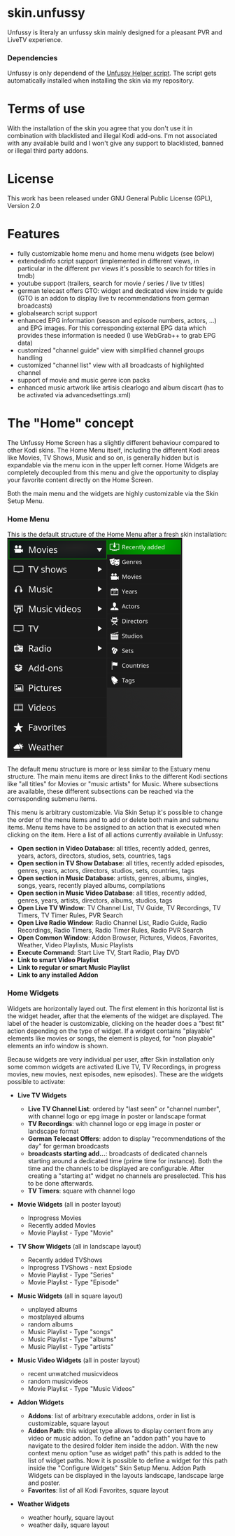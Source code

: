 # skin.unfussy

Unfussy is literaly an unfussy skin mainly designed for a pleasant PVR and LiveTV experience. 

### Dependencies

Unfussy is only dependend of the [Unfussy Helper script](https://github.com/louisbraun/script.unfussy.helper). The script gets automatically installed when installing the skin via my repository.

# Terms of use

With the installation of the skin you agree that you don't use it in combination with blacklisted and illegal Kodi add-ons.
I'm not associated with any available build and I won't give any support to blacklisted, banned or illegal third party addons.

# License

This work has been released under GNU General Public License (GPL), Version 2.0

# Features

- fully customizable home menu and home menu widgets (see below)
- extendedinfo script support (implemented in different views, in particular in the different pvr views it's possible to search for titles in tmdb)
- youtube support (trailers, search for movie / series / live tv titles)
- german telecast offers GTO: widget and dedicated view inside tv guide (GTO is an addon to display live tv recommendations from german broadcasts)
- globalsearch script support
- enhanced EPG information (season and episode numbers, actors, ...) and EPG images. For this corresponding external EPG data which provides these information is needed (I use WebGrab++ to grab EPG data)
- customized "channel guide" view with simplified channel groups handling
- customized "channel list" view with all broadcasts of highlighted channel
- support of movie and music genre icon packs
- enhanced music artwork like artisis clearlogo and album discart (has to be activated via advancedsettings.xml)

# The "Home" concept

The Unfussy Home Screen has a slightly different behaviour compared to other Kodi skins. The Home Menu itself, including the different Kodi areas like Movies, TV Shows, Music and so on, is generally hidden but is expandable via the menu icon in the upper left corner. Home Widgets are completely decoupled from this menu and give the opportunity to display your favorite content directly on the Home Screen.

Both the main menu and the widgets are highly customizable via the Skin Setup Menu. 

### Home Menu
This is the default structure of the Home Menu after a fresh skin installation:
![Default Home Menu](./resources/home_menu.png)

The default menu structure is more or less similar to the Estuary menu structure. The main menu items are direct links to the different Kodi sections like "all titles" for Movies or "music artists" for Music. Where subsections are available, these different subsections can be reached via the corresponding submenu items.

This menu is arbitrary customizable. Via Skin Setup it's possible to change the order of the menu items and to add or delete both main and submenu items. Menu items have to be assigned to an action that is executed when clicking on the item. Here a list of all actions currently available in Unfussy:
- **Open section in Video Database**: all titles, recently added, genres, years, actors, directors, studios, sets, countries, tags
- **Open section in TV Show Database**: all titles, recently added episodes, genres, years, actors, directors, studios, sets, countries, tags
- **Open section in Music Database**: artists, genres, albums, singles, songs, years, recently played albums, compilations
- **Open section in Music Video Database**: all titles, recently added, genres, years, artists, directors, albums, studios, tags
- **Open Live TV Window**: TV Channel List, TV Guide, TV Recordings, TV Timers, TV Timer Rules, PVR Search
- **Open Live Radio Window**: Radio Channel List, Radio Guide, Radio Recordings, Radio Timers, Radio Timer Rules, Radio PVR Search
- **Open Common Window**: Addon Browser, Pictures, Videos, Favorites, Weather, Video Playlists, Music Playlists
- **Execute Command**: Start Live TV, Start Radio, Play DVD
- **Link to smart Video Playlist**
- **Link to regular or smart Music Playlist**
- **Link to any installed Addon**

### Home Widgets

Widgets are horizontally layed out. The first element in this horizontal list is the widget header, after that the elements of the widget are displayed. The label of the header is customizable, clicking on the header does a "best fit" action depending on the type of widget. If a widget contains "playable" elements like  movies or songs, the element is played, for "non playable" elements an info window is shown.  

Because widgets are very individual per user, after Skin installation only some common widgets are activated (Live TV, TV Recordings, in progress movies, new movies, next episodes, new episodes). These are the widgets possible to activate:

- **Live TV Widgets**
    - **Live TV Channel List**: ordered by "last seen" or "channel number", with channel logo or epg image in poster or landscape format
    - **TV Recordings**: with channel logo or epg image in poster or landscape format
    - **German Telecast Offers**: addon to display "recommendations of the day" for german broadcasts
    - **broadcasts starting add...**: broadcasts of dedicated channels starting around a dedicated time (prime time for instance). Both the time and the channels to be displayed are configurable. After creating a "starting at" widget no channels are preselected. This has to be done afterwards.
    - **TV Timers**: square with channel logo

- **Movie Widgets** (all in poster layout)
    - Inprogress Movies
    - Recently added Movies
    - Movie Playlist - Type "Movie"

- **TV Show Widgets** (all in landscape layout)
    - Recently added TVShows
    - Inprogress TVShows - next Epsiode
    - Movie Playlist - Type "Series"
    - Movie Playlist - Type "Episode"

- **Music Widgets** (all in square layout)
    - unplayed albums
    - mostplayed albums
    - random albums
    - Music Playlist - Type "songs"
    - Music Playlist - Type "albums"
    - Music Playlist - Type "artists"

- **Music Video Widgets** (all in poster layout)
    - recent unwatched musicvideos
    - random musicvideos
    - Movie Playlist - Type "Music Videos"

- **Addon Widgets**
    - **Addons**: list of arbitrary executable addons, order in list is customizable, square layout
    - **Addon Path**: this widget type allows to display content from any video or music addon. To define an "addon path" you have to navigate to the desired folder item inside the addon. With the new context menu option "use as widget path" this path is added to the list of widget paths. Now it is possible to define a widget for this path inside the "Configure Widgets" Skin Setup Menu. Addon Path Widgets can be displayed in the layouts landscape, landscape large and poster. 
    - **Favorites**: list of all Kodi Favorites, square layout

- **Weather Widgets**
    - weather hourly, square layout
    - weather daily, square layout
